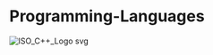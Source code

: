 # Programming-Languages
![ISO_C++_Logo svg](https://github.com/Stefan1354/Programming-Languages/assets/101529092/113c6822-1e73-4ce2-9c7c-d932d3707f67)
